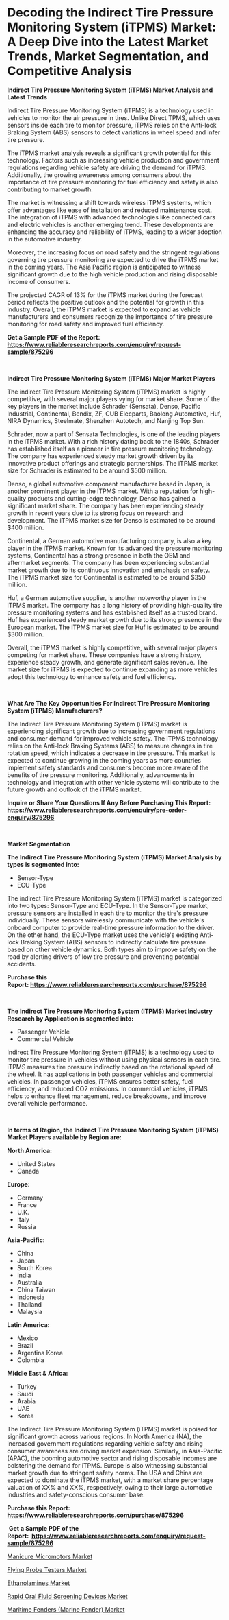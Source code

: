 <p><h1>Decoding the Indirect Tire Pressure Monitoring System (iTPMS) Market: A Deep Dive into the Latest Market Trends, Market Segmentation, and Competitive Analysis</h1></p><p><strong>Indirect Tire Pressure Monitoring System (iTPMS) Market Analysis and Latest Trends</strong></p>
<p><p>Indirect Tire Pressure Monitoring System (iTPMS) is a technology used in vehicles to monitor the air pressure in tires. Unlike Direct TPMS, which uses sensors inside each tire to monitor pressure, iTPMS relies on the Anti-lock Braking System (ABS) sensors to detect variations in wheel speed and infer tire pressure.</p><p>The iTPMS market analysis reveals a significant growth potential for this technology. Factors such as increasing vehicle production and government regulations regarding vehicle safety are driving the demand for iTPMS. Additionally, the growing awareness among consumers about the importance of tire pressure monitoring for fuel efficiency and safety is also contributing to market growth.</p><p>The market is witnessing a shift towards wireless iTPMS systems, which offer advantages like ease of installation and reduced maintenance cost. The integration of iTPMS with advanced technologies like connected cars and electric vehicles is another emerging trend. These developments are enhancing the accuracy and reliability of iTPMS, leading to a wider adoption in the automotive industry.</p><p>Moreover, the increasing focus on road safety and the stringent regulations governing tire pressure monitoring are expected to drive the iTPMS market in the coming years. The Asia Pacific region is anticipated to witness significant growth due to the high vehicle production and rising disposable income of consumers.</p><p>The projected CAGR of 13% for the iTPMS market during the forecast period reflects the positive outlook and the potential for growth in this industry. Overall, the iTPMS market is expected to expand as vehicle manufacturers and consumers recognize the importance of tire pressure monitoring for road safety and improved fuel efficiency.</p></p>
<p><strong>Get a Sample PDF of the Report:&nbsp; <a href="https://www.reliableresearchreports.com/enquiry/request-sample/875296">https://www.reliableresearchreports.com/enquiry/request-sample/875296</a></strong></p>
<p>&nbsp;</p>
<p><strong>Indirect Tire Pressure Monitoring System (iTPMS) Major Market Players</strong></p>
<p><p>The indirect Tire Pressure Monitoring System (iTPMS) market is highly competitive, with several major players vying for market share. Some of the key players in the market include Schrader (Sensata), Denso, Pacific Industrial, Continental, Bendix, ZF, CUB Elecparts, Baolong Automotive, Huf, NIRA Dynamics, Steelmate, Shenzhen Autotech, and Nanjing Top Sun.</p><p>Schrader, now a part of Sensata Technologies, is one of the leading players in the iTPMS market. With a rich history dating back to the 1840s, Schrader has established itself as a pioneer in tire pressure monitoring technology. The company has experienced steady market growth driven by its innovative product offerings and strategic partnerships. The iTPMS market size for Schrader is estimated to be around $500 million.</p><p>Denso, a global automotive component manufacturer based in Japan, is another prominent player in the iTPMS market. With a reputation for high-quality products and cutting-edge technology, Denso has gained a significant market share. The company has been experiencing steady growth in recent years due to its strong focus on research and development. The iTPMS market size for Denso is estimated to be around $400 million.</p><p>Continental, a German automotive manufacturing company, is also a key player in the iTPMS market. Known for its advanced tire pressure monitoring systems, Continental has a strong presence in both the OEM and aftermarket segments. The company has been experiencing substantial market growth due to its continuous innovation and emphasis on safety. The iTPMS market size for Continental is estimated to be around $350 million.</p><p>Huf, a German automotive supplier, is another noteworthy player in the iTPMS market. The company has a long history of providing high-quality tire pressure monitoring systems and has established itself as a trusted brand. Huf has experienced steady market growth due to its strong presence in the European market. The iTPMS market size for Huf is estimated to be around $300 million.</p><p>Overall, the iTPMS market is highly competitive, with several major players competing for market share. These companies have a strong history, experience steady growth, and generate significant sales revenue. The market size for iTPMS is expected to continue expanding as more vehicles adopt this technology to enhance safety and fuel efficiency.</p></p>
<p>&nbsp;</p>
<p><strong>What Are The Key Opportunities For Indirect Tire Pressure Monitoring System (iTPMS) Manufacturers?</strong></p>
<p><p>The Indirect Tire Pressure Monitoring System (iTPMS) market is experiencing significant growth due to increasing government regulations and consumer demand for improved vehicle safety. The iTPMS technology relies on the Anti-lock Braking Systems (ABS) to measure changes in tire rotation speed, which indicates a decrease in tire pressure. This market is expected to continue growing in the coming years as more countries implement safety standards and consumers become more aware of the benefits of tire pressure monitoring. Additionally, advancements in technology and integration with other vehicle systems will contribute to the future growth and outlook of the iTPMS market.</p></p>
<p><strong>Inquire or Share Your Questions If Any Before Purchasing This Report: <a href="https://www.reliableresearchreports.com/enquiry/pre-order-enquiry/875296">https://www.reliableresearchreports.com/enquiry/pre-order-enquiry/875296</a></strong></p>
<p>&nbsp;</p>
<p><strong>Market Segmentation</strong></p>
<p><strong>The Indirect Tire Pressure Monitoring System (iTPMS) Market Analysis by types is segmented into:</strong></p>
<p><ul><li>Sensor-Type</li><li>ECU-Type</li></ul></p>
<p><p>The indirect Tire Pressure Monitoring System (iTPMS) market is categorized into two types: Sensor-Type and ECU-Type. In the Sensor-Type market, pressure sensors are installed in each tire to monitor the tire's pressure individually. These sensors wirelessly communicate with the vehicle's onboard computer to provide real-time pressure information to the driver. On the other hand, the ECU-Type market uses the vehicle's existing Anti-lock Braking System (ABS) sensors to indirectly calculate tire pressure based on other vehicle dynamics. Both types aim to improve safety on the road by alerting drivers of low tire pressure and preventing potential accidents.</p></p>
<p><strong>Purchase this Report:&nbsp;<a href="https://www.reliableresearchreports.com/purchase/875296">https://www.reliableresearchreports.com/purchase/875296</a></strong></p>
<p>&nbsp;</p>
<p><strong>The Indirect Tire Pressure Monitoring System (iTPMS) Market Industry Research by Application is segmented into:</strong></p>
<p><ul><li>Passenger Vehicle</li><li>Commercial Vehicle</li></ul></p>
<p><p>Indirect Tire Pressure Monitoring System (iTPMS) is a technology used to monitor tire pressure in vehicles without using physical sensors in each tire. iTPMS measures tire pressure indirectly based on the rotational speed of the wheel. It has applications in both passenger vehicles and commercial vehicles. In passenger vehicles, iTPMS ensures better safety, fuel efficiency, and reduced CO2 emissions. In commercial vehicles, iTPMS helps to enhance fleet management, reduce breakdowns, and improve overall vehicle performance.</p></p>
<p>&nbsp;</p>
<p><strong>In terms of Region, the Indirect Tire Pressure Monitoring System (iTPMS) Market Players available by Region are:</strong></p>
<p>
    <p> <strong> North America: </strong>
        <ul>
            <li>United States</li>
            <li>Canada</li>
        </ul>
        </p> 
    <p> <strong> Europe: </strong>
        <ul>
            <li>Germany</li>
            <li>France</li>
            <li>U.K.</li>
            <li>Italy</li>
            <li>Russia</li>
        </ul>
        </p> 
    <p> <strong> Asia-Pacific: </strong>
        <ul>
            <li>China</li>
            <li>Japan</li>
            <li>South Korea</li>
            <li>India</li>
            <li>Australia</li>
            <li>China Taiwan</li>
            <li>Indonesia</li>
            <li>Thailand</li>
            <li>Malaysia</li>
        </ul>
        </p> 
    <p> <strong> Latin America: </strong>
        <ul>
            <li>Mexico</li>
            <li>Brazil</li>
            <li>Argentina Korea</li>
            <li>Colombia</li>
        </ul>
        </p> 
    <p> <strong> Middle East & Africa: </strong>
        <ul>
            <li>Turkey</li>
            <li>Saudi</li>
            <li>Arabia</li>
            <li>UAE</li>
            <li>Korea</li>
        </ul>
    </p>
    </p>
<p><p>The Indirect Tire Pressure Monitoring System (iTPMS) market is poised for significant growth across various regions. In North America (NA), the increased government regulations regarding vehicle safety and rising consumer awareness are driving market expansion. Similarly, in Asia-Pacific (APAC), the booming automotive sector and rising disposable incomes are bolstering the demand for iTPMS. Europe is also witnessing substantial market growth due to stringent safety norms. The USA and China are expected to dominate the iTPMS market, with a market share percentage valuation of XX% and XX%, respectively, owing to their large automotive industries and safety-conscious consumer base.</p></p>
<p><strong>Purchase this Report: <a href="https://www.reliableresearchreports.com/purchase/875296">https://www.reliableresearchreports.com/purchase/875296</a></strong></p>
<p>&nbsp;<strong>Get a Sample PDF of the Report:&nbsp;&nbsp;<a href="https://www.reliableresearchreports.com/enquiry/request-sample/875296">https://www.reliableresearchreports.com/enquiry/request-sample/875296</a></strong></p>
<p><strong></strong></p>
<p><p><a href="https://medium.com/@soledadhane827/manicure-micromotors-market-size-growth-forecast-2023-2030-c719ccf7c475">Manicure Micromotors Market</a></p><p><a href="https://issuu.com/reportprime-2/docs/flying-probe-testers-market-size-2030.pptx?fr=xKAE9_zU1NQ">Flying Probe Testers Market</a></p><p><a href="https://issuu.com/reportprime-2/docs/ethanolamines-market-size-2030.pptx?fr=xKAE9_zU1NQ">Ethanolamines Market</a></p><p><a href="https://www.reportprime.com/rapid-oral-fluid-screening-devices-r8483">Rapid Oral Fluid Screening Devices Market</a></p><p><a href="https://medium.com/@soledadroob625/maritime-fenders-marine-fender-market-size-growth-forecast-2023-2030-179c365d6356">Maritime Fenders (Marine Fender) Market</a></p></p>